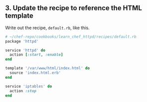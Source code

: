 ## 3. Update the recipe to reference the HTML template

Write out the recipe, <code class="file-path">default.rb</code>, like this.

```ruby
# ~/chef-repo/cookbooks/learn_chef_httpd/recipes/default.rb
package 'httpd'

service 'httpd' do
  action [:start, :enable]
end

template '/var/www/html/index.html' do
  source 'index.html.erb'
end

service 'iptables' do
  action :stop
end
```

